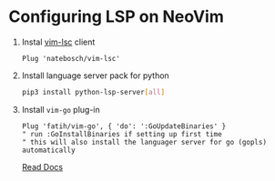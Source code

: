 # Configuring LSP on NeoVim
<!-- **_Posted on 26 May, 2021_** -->

1. Instal [vim-lsc](https://github.com/natebosch/vim-lsc) client
   ```vim
   Plug 'natebosch/vim-lsc'
   ```

2. Install language server pack for python
   ```bash
   pip3 install python-lsp-server[all]
   ```

3. Install `vim-go` plug-in
   ```vim
   Plug 'fatih/vim-go', { 'do': ':GoUpdateBinaries' }
   " run :GoInstallBinaries if setting up first time
   " this will also install the languager server for go (gopls) automatically
   ```
   [Read Docs](https://github.com/golang/tools/blob/master/gopls/README.md#installation)

